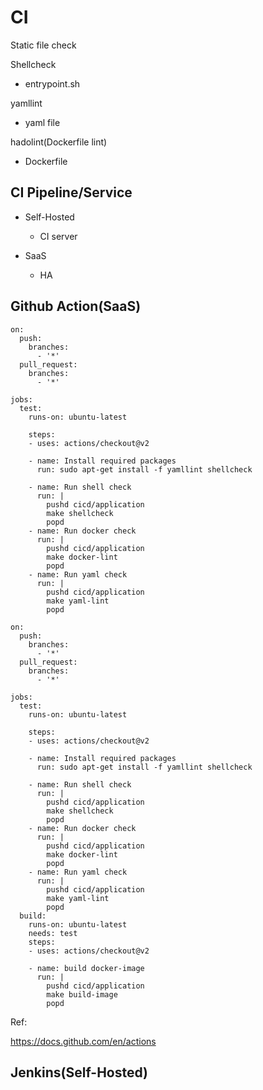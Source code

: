 # CI
Static file check

Shellcheck
 - entrypoint.sh

yamllint
 - yaml file

hadolint(Dockerfile lint)
 - Dockerfile

## CI Pipeline/Service

- Self-Hosted
  - CI server

- SaaS
  - HA

## Github Action(SaaS)
```
on:
  push:
    branches:
      - '*'
  pull_request:
    branches:
      - '*'

jobs:
  test:
    runs-on: ubuntu-latest

    steps:
    - uses: actions/checkout@v2

    - name: Install required packages
      run: sudo apt-get install -f yamllint shellcheck

    - name: Run shell check
      run: |
        pushd cicd/application
        make shellcheck
        popd
    - name: Run docker check
      run: |
        pushd cicd/application
        make docker-lint
        popd
    - name: Run yaml check
      run: |
        pushd cicd/application
        make yaml-lint
        popd
```

```
on:
  push:
    branches:
      - '*'
  pull_request:
    branches:
      - '*'

jobs:
  test:
    runs-on: ubuntu-latest

    steps:
    - uses: actions/checkout@v2

    - name: Install required packages
      run: sudo apt-get install -f yamllint shellcheck

    - name: Run shell check
      run: |
        pushd cicd/application
        make shellcheck
        popd
    - name: Run docker check
      run: |
        pushd cicd/application
        make docker-lint
        popd
    - name: Run yaml check
      run: |
        pushd cicd/application
        make yaml-lint
        popd
  build: 
    runs-on: ubuntu-latest
    needs: test
    steps:
    - uses: actions/checkout@v2

    - name: build docker-image
      run: |
        pushd cicd/application
        make build-image
        popd  
```

Ref:

https://docs.github.com/en/actions

## Jenkins(Self-Hosted)

